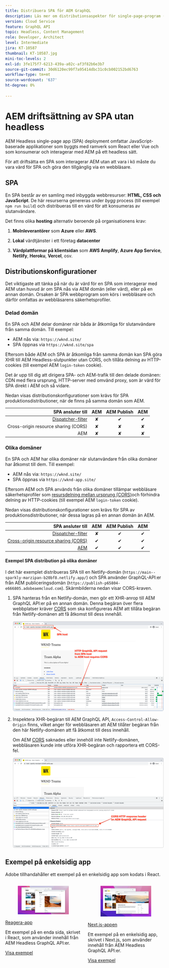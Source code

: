 ```yaml
---
title: Distribuera SPA för AEM GraphQL
description: Läs mer om distributionsaspekter för single-page-program (SPA) AEM Headless-distributioner.
version: Cloud Service
feature: GraphQL API
topic: Headless, Content Management
role: Developer, Architect
level: Intermediate
jira: KT-10587
thumbnail: KT-10587.jpg
mini-toc-levels: 2
exl-id: 3fe175f7-6213-439a-a02c-af3f82b6e3b7
source-git-commit: 30d6120ec99f7a95414dbc31c0cb002152bd6763
workflow-type: tm+mt
source-wordcount: '637'
ht-degree: 0%

---
```


# AEM driftsättning av SPA utan headless

AEM Headless single-page app (SPA) deployment omfattar JavaScript-baserade applikationer som byggts med ramverk som React eller Vue och som konsumerar och interagerar med AEM på ett headless sätt.

För att driftsätta en SPA som interagerar AEM utan att vara i kö måste du vara värd för SPA och göra den tillgänglig via en webbläsare.

## SPA

En SPA består av en samling med inbyggda webbresurser: **HTML, CSS och JavaScript**. De här resurserna genereras under _bygg_ process (till exempel `npm run build`) och distribueras till en värd för att konsumeras av slutanvändare.

Det finns olika **hosting** alternativ beroende på organisationens krav:

1. **Molnleverantörer** som **Azure** eller **AWS**.

2. **Lokal** värdtjänster i ett företag **datacenter**

3. **Värdplattformar på klientsidan** som **AWS Amplify**, **Azure App Service**, **Netlify**, **Heroku**, **Vercel**, osv.

## Distributionskonfigurationer

Det viktigaste att tänka på när du är värd för en SPA som interagerar med AEM utan huvud är om SPA nås via AEM domän (eller värd), eller på en annan domän.  Orsaken är SPA webbprogram som körs i webbläsare och därför omfattas av webbläsarens säkerhetsprofiler.

### Delad domän

En SPA och AEM delar domäner när båda är åtkomliga för slutanvändare från samma domän. Till exempel:

+ AEM nås via: `https://wknd.site/`
+ SPA öppnas via `https://wknd.site/spa`

Eftersom både AEM och SPA är åtkomliga från samma domän kan SPA göra XHR till AEM Headless-slutpunkter utan CORS, och tillåta delning av HTTP-cookies (till exempel AEM `login-token` cookie).

Det är upp till dig att dirigera SPA- och AEM-trafik till den delade domänen: CDN med flera ursprung, HTTP-server med omvänd proxy, som är värd för SPA direkt i AEM och så vidare.

Nedan visas distributionskonfigurationer som krävs för SPA produktionsdistributioner, när de finns på samma domän som AEM.

| SPA ansluter till | AEM | AEM Publish | AEM |
|---------------------------------------------------:|:----------:|:-----------:|:-----------:|
| [Dispatcher-filter](./configurations/dispatcher-filters.md) | ✘ | ✔ | ✔ |
| Cross-origin resource sharing (CORS) | ✘ | ✘ | ✘ |
| AEM | ✘ | ✘ | ✘ |

### Olika domäner

En SPA och AEM har olika domäner när slutanvändare från olika domäner har åtkomst till dem. Till exempel:

+ AEM nås via: `https://wknd.site/`
+ SPA öppnas via `https://wknd-app.site/`

Eftersom AEM och SPA används från olika domäner tillämpar webbläsare säkerhetsprofiler som [resursdelning mellan ursprung (CORS)](./configurations/cors.md)och förhindra delning av HTTP-cookies (till exempel AEM `login-token` cookie).

Nedan visas distributionskonfigurationer som krävs för SPA av produktionsdistributioner, när dessa lagras på en annan domän än AEM.

| SPA ansluter till | AEM | AEM Publish | AEM |
|---------------------------------------------------:|:----------:|:-----------:|:-----------:|
| [Dispatcher-filter](./configurations/dispatcher-filters.md) | ✘ | ✔ | ✔ |
| [Cross-origin resource sharing (CORS)](./configurations/cors.md) | ✔ | ✔ | ✔ |
| [AEM](./configurations/aem-hosts.md) | ✔ | ✔ | ✔ |

#### Exempel SPA distribution på olika domäner

I det här exemplet distribueras SPA till en Netlify-domän (`https://main--sparkly-marzipan-b20bf8.netlify.app/`) och SPA använder GraphQL-API:er från AEM publiceringsdomän (`https://publish-p65804-e666805.adobeaemcloud.com`). Skärmbilderna nedan visar CORS-kraven.

1. SPA hanteras från en Netlify-domän, men gör ett XHR-anrop till AEM GraphQL API:er på en annan domän. Denna begäran över flera webbplatser kräver [CORS](./configurations/cors.md) som ska konfigureras AEM att tillåta begäran från Netlify-domänen att få åtkomst till dess innehåll.

   ![SPA som betjänats av SPA och AEM ](assets/spa/cors-requirement.png)

2. Inspektera XHR-begäran till AEM GraphQL API, `Access-Control-Allow-Origin` finns, vilket anger för webbläsaren att AEM tillåter begäran från den här Netlify-domänen att få åtkomst till dess innehåll.

   Om AEM [CORS](./configurations/cors.md) saknades eller innehöll inte Netlify-domänen, webbläsaren kunde inte utföra XHR-begäran och rapportera ett CORS-fel.

   ![CORS-svarshuvud AEM GraphQL API](assets/spa/cors-response-headers.png)

## Exempel på enkelsidig app

Adobe tillhandahåller ett exempel på en enkelsidig app som kodats i React.

<div class="columns is-multiline">
<!-- React app -->
<div class="column is-half-tablet is-half-desktop is-one-third-widescreen" aria-label="React app" tabindex="0">
   <div class="card">
       <div class="card-image">
           <figure class="image is-16by9">
               <a href="../example-apps/react-app.md" title="Reagera-app" tabindex="-1">
                   <img class="is-bordered-r-small" src="../example-apps/assets/react-app/react-app-card.png" alt="Reagera-app">
               </a>
           </figure>
       </div>
       <div class="card-content is-padded-small">
           <div class="content">
               <p class="headline is-size-6 has-text-weight-bold"><a href="../example-apps/react-app.md" title="Reagera-app">Reagera-app</a></p>
               <p class="is-size-6">Ett exempel på en enda sida, skrivet i React, som använder innehåll från AEM Headless GraphQL API:er.</p>
               <a href="../example-apps/react-app.md" class="spectrum-Button spectrum-Button--outline spectrum-Button--primary spectrum-Button--sizeM">
                   <span class="spectrum-Button-label has-no-wrap has-text-weight-bold">Visa exempel</span>
               </a>
           </div>
       </div>
   </div>
</div>
<!-- Next.js app -->
<div class="column is-half-tablet is-half-desktop is-one-third-widescreen" aria-label="Next.js app" tabindex="0">
   <div class="card">
       <div class="card-image">
           <figure class="image is-16by9">
               <a href="../example-apps/next-js.md" title="Next.js-appen" tabindex="-1">
                   <img class="is-bordered-r-small" src="../example-apps/assets/next-js/next-js-card.png" alt="Next.js-appen">
               </a>
           </figure>
       </div>
       <div class="card-content is-padded-small">
           <div class="content">
               <p class="headline is-size-6 has-text-weight-bold"><a href="../example-apps/next-js.md" title="Next.js-appen">Next.js-appen</a></p>
               <p class="is-size-6">Ett exempel på en enkelsidig app, skrivet i Next.js, som använder innehåll från AEM Headless GraphQL API:er.</p>
               <a href="../example-apps/next-js.md" class="spectrum-Button spectrum-Button--outline spectrum-Button--primary spectrum-Button--sizeM">
                   <span class="spectrum-Button-label has-no-wrap has-text-weight-bold">Visa exempel</span>
               </a>
           </div>
       </div>
   </div>
</div>
</div>
